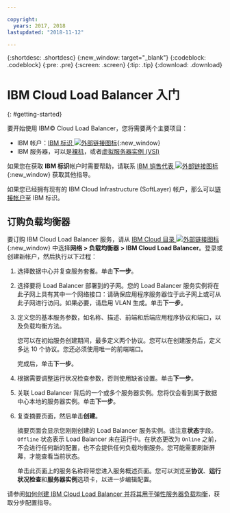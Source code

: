 ```yaml
---

copyright:
  years: 2017, 2018
lastupdated: "2018-11-12"

---
```


{:shortdesc: .shortdesc}
{:new_window: target="_blank"}
{:codeblock: .codeblock}
{:pre: .pre}
{:screen: .screen}
{:tip: .tip}
{:download: .download}


# IBM Cloud Load Balancer 入门
{: #getting-started}

要开始使用 IBM© Cloud Load Balancer，您将需要两个主要项目：

* IBM 帐户：[IBM 标识 ![外部链接图标](../../icons/launch-glyph.svg "外部链接图标")](https://www.ibm.com/account/us-en/signup/register.html){:new_window}
* IBM 服务器，可以是[裸机](/docs/bare-metal?topic=bare-metal-about)，或者[虚拟服务器实例 (VSI)](/docs/vsi-is?topic=virtual-servers-is-gettingstartedvsigen#gettingstartedvsigen)

如果您在获取 **IBM 标识**帐户时需要帮助，请联系 [IBM 销售代表 ![外部链接图标](../../icons/launch-glyph.svg "外部链接图标")](https://www.ibm.com/cloud-computing/bluemix/contact-us){:new_window} 获取其他指导。

如果您已经拥有现有的 IBM Cloud Infrastructure (SoftLayer) 帐户，那么可以[链接帐户](/docs/account?topic=account-unifyingaccounts)至 IBM 标识。

## 订购负载均衡器

要订购 IBM Cloud Load Balancer 服务，请从 [IBM Cloud 目录 ![外部链接图标](../../icons/launch-glyph.svg "外部链接图标")](https://console.bluemix.net/catalog/infrastructure/load-balancer-group){:new_window} 中选择**网络 > 负载均衡器 > IBM Cloud Load Balancer**。登录或创建新帐户，然后执行以下过程：

1. 选择数据中心并复查服务套餐。单击**下一步**。
2. 选择要将 Load Balancer 部署到的子网。您的 Load Balancer 服务实例将在此子网上具有其中一个网络接口：请确保应用程序服务器位于此子网上或可从此子网进行访问。如果必要，请启用 VLAN 生成。单击**下一步**。
3. 定义您的基本服务参数，如名称、描述、前端和后端应用程序协议和端口，以及负载均衡方法。

	您可以在初始服务创建期间，最多定义两个协议。您可以在创建服务后，定义多达 10 个协议。您还必须使用唯一的前端端口。

	完成后，单击**下一步**。

4. 根据需要调整运行状况检查参数，否则使用缺省设置。单击**下一步**。
5. 关联 Load Balancer 背后的一个或多个服务器实例。您将仅会看到属于数据中心本地的服务器实例。单击**下一步**。
6. 复查摘要页面，然后单击**创建**。

	摘要页面会显示您刚刚创建的 Load Balancer 服务实例。请注意**状态**字段。`Offline` 状态表示 Load Balancer 未在运行中。在状态更改为 `Online` 之前，不会进行任何新的配置，也不会提供任何负载均衡服务。您可能需要刷新屏幕，才能查看当前状态。

	单击此页面上的服务名称将带您进入服务概述页面。您可以浏览至**协议**、**运行状况检查**和**服务器实例**选项卡，以进一步编辑配置。

请参阅[如何创建 IBM Cloud Load Balancer 并将其用于弹性服务器负载均衡](/docs/infrastructure/loadbalancer-service?topic=loadbalancer-service-creating-and-using-an-ibm-cloud-load-balancer-for-elastic-server-load-balancing)，获取分步配置指导。

